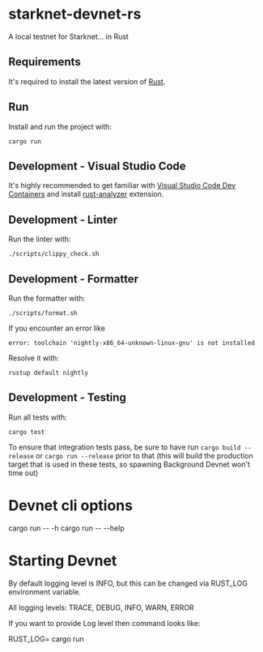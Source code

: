 # starknet-devnet-rs

A local testnet for Starknet... in Rust

## Requirements

It's required to install the latest version of [Rust](https://www.rust-lang.org/tools/install).

## Run

Install and run the project with:

```
cargo run
```

## Development - Visual Studio Code

It's highly recommended to get familiar with [Visual Studio Code Dev Containers](https://code.visualstudio.com/docs/devcontainers/create-dev-container#_dockerfile) and install [rust-analyzer](https://code.visualstudio.com/docs/languages/rust) extension.

## Development - Linter

Run the linter with:

```
./scripts/clippy_check.sh
```

## Development - Formatter

Run the formatter with:

```
./scripts/format.sh
```

If you encounter an error like

```
error: toolchain 'nightly-x86_64-unknown-linux-gnu' is not installed
```

Resolve it with:

```
rustup default nightly
```

## Development - Testing

Run all tests with:

```
cargo test
```

To ensure that integration tests pass, be sure to have run `cargo build --release` or `cargo run --release` prior to that (this will build the production target that is used in these tests, so spawning Background Devnet won't time out)

# Devnet cli options

cargo run -- -h
cargo run -- --help

# Starting Devnet

By default logging level is INFO, but this can be changed via RUST_LOG environment variable.

All logging levels: TRACE, DEBUG, INFO, WARN, ERROR

If you want to provide Log level then command looks like:

RUST_LOG=<level> cargo run
